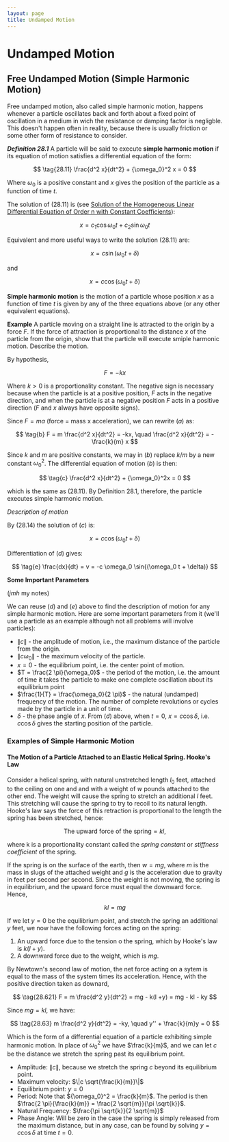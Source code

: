 ```yaml
---
layout: page
title: Undamped Motion
---
```


# Undamped Motion

## Free Undamped Motion (Simple Harmonic Motion)

Free undamped motion, also called simple harmonic motion, happens whenever a particle oscillates back and forth about a fixed point of oscillation in a medium in wich the resistance or damping factor is negligble. This doesn't happen often in reality, because there is usually friction or some other form of resistance to consider.

***Definition 28.1*** A particle will be said to execute **simple harmonic motion** if its equation of motion satisfies a differential equation of the form:


$$ \tag{28.11} \frac{d^2 x}{dt^2} + {\omega_0}^2 x = 0 $$

Where $\omega_0$ is a positive constant and $x$ gives the position of the particle as a function of time $t$.

The solution of $(28.11)$ is (see [Solution of the Homogeneous Linear Differential Equation of Order n with Constant Coefficients](../chapter%2004%20-%20linear%20differential%20equations%20of%20order%20greater%20than%20one/lesson%2020%20-%20solution%20of%20the%20homogeneous%20linear%20differential%20equation%20of%20order%20n%20with%20constant%20coefficients.html)):

$$ \tag{28.12} x = c_1 \cos{\omega_0 t} + c_2 \sin{\omega_0 t} $$

Equivalent and more useful ways to write the solution $(28.11)$ are:

$$ \tag{28.13} x = c \sin{(\omega_0 t + \delta)} $$

and

$$ \tag{28.14} x = c \cos{(\omega_0 t + \delta)} $$

**Simple harmonic motion** is the motion of a particle whose position $x$ as a function of time $t$ is given by any of the three equations above (or any other equivalent equations).

**Example**
A particle moving on a straight line is attracted to the origin by a force $F$. If the force of attraction is proportional to the distance $x$ of the particle from the origin, show that the particle will execute smiple harmonic motion. Describe the motion.

By hypothesis,

$$ \tag{a} F = -kx $$

Where $k > 0$ is a proportionality constant. The negative sign is necessary because when the particle is at a positive position, $F$ acts in the negative direction, and when the particle is at a negative position $F$ acts in a positive direction ($F$ and $x$ always have opposite signs).

Since $F = ma$ (force = mass x acceleration), we can rewrite $(a)$ as:

$$ \tag{b} F = m \frac{d^2 x}{dt^2} = -kx, \quad \frac{d^2 x}{dt^2} = - \frac{k}{m} x $$

Since $k$ and $m$ are positive constants, we may in $(b)$ replace $k/m$ by a new constant ${\omega_0}^2$. The differential equation of motion $(b)$ is then:

$$ \tag{c} \frac{d^2 x}{dt^2} + {\omega_0}^2x = 0 $$

which is the same as $(28.11)$. By Definition $28.1$, therefore, the particle executes simple harmonic motion.

*Description of motion*

By $(28.14)$ the solution of $(c)$ is:

$$ \tag{d} x = c \cos{(\omega_0 t + \delta)} $$

Differentiation of $(d)$ gives:

$$ \tag{e} \frac{dx}{dt} = v = -c \omega_0 \sin{(\omega_0 t + \delta)} $$

**Some Important Parameters**

(*jmh* my notes)

We can reuse $(d)$ and $(e)$ above to find the description of motion for any simple harmonic motion. Here are some important parameters from it (we'll use a particle as an example although not all problems will involve particles):


- $\|c\|$ - the amplitude of motion, i.e., the maximum distance of the particle from the origin.
- $\| c \omega_0 \|$ - the maximum velocity of the particle.
- $x = 0$ - the equilibrium point, i.e. the center point of motion.
- $T = \frac{2 \pi}{\omega_0}$ - the period of the motion, i.e. the amount of time it takes the particle to make one complete oscillation about its equilibrium point
- $\frac{1}{T} = \frac{\omega_0}{2 \pi}$ - the natural (undamped) frequency of the motion. The number of complete revolutions or cycles made by the particle in a unit of time.
- $\delta$ - the phase angle of $x$. From $(d)$ above, when $t = 0$, $x = c \cos{\delta}$, i.e. $c \cos{\delta}$ gives the starting position of the particle.

### Examples of Simple Harmonic Motion

#### The Motion of a Particle Attached to an Elastic Helical Spring. Hooke's Law

Consider a helical spring, with natural unstretched length $l_0$ feet, attached to the ceiling on one and and with a weight of $w$ pounds attached to the other end. The weight will cause the spring to stretch an additional $l$ feet. This stretching will cause the spring to try to recoil to its natural length. Hooke's law says the force of this retraction is proportional to the length the spring has been stretched, hence:

$$ \tag{26.81} \text{The upward force of the spring} = kl, $$

where k is a proportionality constant called the *spring constant* or *stiffness coefficient* of the spring.

If the spring is on the surface of the earth, then $w = mg$, where $m$ is the mass in slugs of the attached weight and $g$ is the acceleration due to gravity in feet per second per second. Since the weight is not moving, the spring is in equilibrium, and the upward force must equal the downward force. Hence,

$$ \tag{28.62} kl = mg $$

If we let $y = 0$ be the equilibrium point, and stretch the spring an additional $y$ feet, we now have the following forces acting on the spring:

1. An upward force due to the tension o the spring, which by Hooke's law is $k(l + y)$.
2. A downward force due to the weight, which is $mg$.

By Newtown's second law of motion, the net force acting on a sytem is equal to the mass of the system times its acceleration. Hence, with the positive direction taken as downard,

$$ \tag{28.621} F = m \frac{d^2 y}{dt^2} = mg - k(l +y) = mg - kl - ky $$

Since $mg = kl$, we have:

$$ \tag{28.63} m \frac{d^2 y}{dt^2} = -ky, \quad y'' + \frac{k}{m}y = 0 $$

Which is the form of a differential equation of a particle exhibiting simple harmonic motion. In place of ${\omega_0}^2$ we have $\frac{k}{m}$, and we can let $c$ be the distance we stretch the spring past its equilibrium point.

- Amplitude: $\|c\|$, because we stretch the spring $c$ beyond its equilibrium point.
- Maximum velocity: $\|c \sqrt{\frac{k}{m}}\|$
- Equilibrium point: $y = 0$
- Period: Note that ${\omega_0}^2 = \frac{k}{m}$. The period is then $\frac{2 \pi}{\frac{k}{m}} = \frac{2 \sqrt{m}}{\pi \sqrt{k}}$.
- Natural Frequency: $\frac{\pi \sqrt{k}}{2 \sqrt{m}}$
- Phase Angle: Will be zero in the case the spring is simply released from the maximum distance, but in any case, can be found by solving $y = c \cos{\delta}$ at time $t = 0$.
